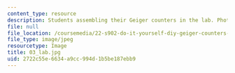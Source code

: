 ```yaml
---
content_type: resource
description: Students assembling their Geiger counters in the lab. Photo by Mike Short.
file: null
file_location: /coursemedia/22-s902-do-it-yourself-diy-geiger-counters-january-iap-2015/2722c55e6634a9cc994d1b5be187ebb9_03_lab.jpg
file_type: image/jpeg
resourcetype: Image
title: 03_lab.jpg
uid: 2722c55e-6634-a9cc-994d-1b5be187ebb9
---
```

